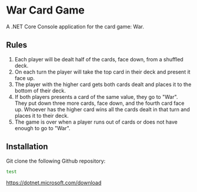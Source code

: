 # War Card Game
A .NET Core Console application for the card game: War.

## Rules
1. Each player will be dealt half of the cards, face down, from a shuffled deck.
2. On each turn the player will take the top card in their deck and present it face up.
3. The player with the higher card gets both cards dealt and places it to the bottom of their deck.
4. If both players presents a card of the same value, they go to "War". They put down three more cards, face down,
and the fourth card face up. Whoever has the higher card wins all the cards dealt in that turn and places it to their deck.
5. The game is over when a player runs out of cards or does not have enough to go to "War".

## Installation
Git clone the following Github repository:
```Bash
test
```
https://dotnet.microsoft.com/download